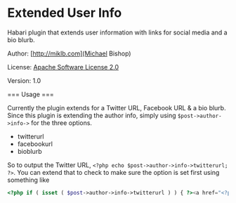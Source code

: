 Extended User Info
==================

Habari plugin that extends user information with links for social media and a bio blurb.

Author: [http://miklb.com](Michael Bishop)

License: [Apache Software License 2.0](http://www.apache.org/licenses/LICENSE-2.0.html)

Version: 1.0

=== Usage ===

Currently the plugin extends for a Twitter URL, Facebook URL &amp; a bio blurb. Since this plugin is extending the author info, simply using `$post->author->info->` for the three options. 

* twitterurl
* facebookurl
* bioblurb

So to output the Twitter URL, `<?php echo $post->author->info->twitterurl; ?>`. You can extend that to check to make sure the option is set first using something like 

```php
<?php if ( isset ( $post->author->info->twitterurl ) ) { ?><a href="<?php echo $post->author->info->twitterurl; ?>" title="<?php echo $post->author->displayname; ?>"> Follow On Twitter </a> <?php } ?>
```